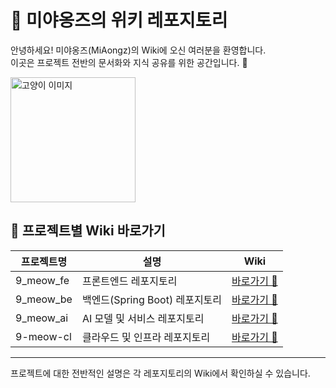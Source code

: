 # 🐾 미야옹즈의 위키 레포지토리

안녕하세요! 미야옹즈(MiAongz)의 Wiki에 오신 여러분을 환영합니다.  
이곳은 프로젝트 전반의 문서화와 지식 공유를 위한 공간입니다. 📝

<img src="https://github.com/user-attachments/assets/c04a4542-9be0-49e8-add6-73a5ed609c26" width="200" alt="고양이 이미지">

## 📂 프로젝트별 Wiki 바로가기

| 프로젝트명 | 설명 | Wiki |
|------------|------|------|
| 9_meow_fe | 프론트엔드 레포지토리 | [바로가기 🔗](https://github.com/100-hours-a-week/9_meow_fe/wiki) |
| 9_meow_be | 백엔드(Spring Boot) 레포지토리 | [바로가기 🔗](https://github.com/100-hours-a-week/9_meow_be/wiki) |
| 9_meow_ai | AI 모델 및 서비스 레포지토리 | [바로가기 🔗](https://github.com/100-hours-a-week/9_meow_ai/wiki) |
| 9-meow-cl | 클라우드 및 인프라 레포지토리 | [바로가기 🔗](https://github.com/100-hours-a-week/9-meow-cl/wiki) |

---

프로젝트에 대한 전반적인 설명은 각 레포지토리의 Wiki에서 확인하실 수 있습니다.  
